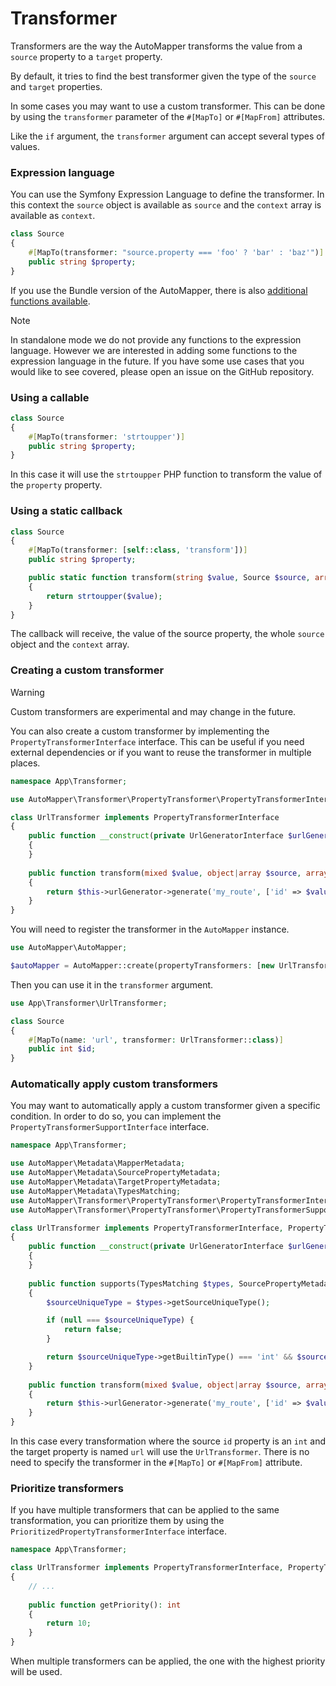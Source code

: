 # Transformer

Transformers are the way the AutoMapper transforms the value from a `source` property to a `target` property.

By default, it tries to find the best transformer given the type of the `source` and `target` properties.

In some cases you may want to use a custom transformer. This can be done by using the `transformer` parameter of the
`#[MapTo]` or `#[MapFrom]` attributes.

Like the `if` argument, the `transformer` argument can accept several types of values.

### Expression language

You can use the Symfony Expression Language to define the transformer.
In this context the `source` object is available as `source` and the `context` array is available as `context`.

```php
class Source
{
    #[MapTo(transformer: "source.property === 'foo' ? 'bar' : 'baz'")]
    public string $property;
}
```

If you use the Bundle version of the AutoMapper, there is also [additional functions available](../bundle/expression-language.md).

> [!NOTE]
> In standalone mode we do not provide any functions to the expression language.
> However we are interested in adding some functions to the expression language in the future. If you have some use
> cases that you would like to see covered, please open an issue on the GitHub repository.

### Using a callable

```php
class Source
{
    #[MapTo(transformer: 'strtoupper')]
    public string $property;
}
```

In this case it will use the `strtoupper` PHP function to transform the value of the `property` property.

### Using a static callback

```php
class Source
{
    #[MapTo(transformer: [self::class, 'transform'])]
    public string $property;

    public static function transform(string $value, Source $source, array $context): string
    {
        return strtoupper($value);
    }
}
```

The callback will receive, the value of the source property, the whole `source` object and the `context` array.

### Creating a custom transformer

> [!WARNING]
> Custom transformers are experimental and may change in the future.

You can also create a custom transformer by implementing the `PropertyTransformerInterface` interface.
This can be useful if you need external dependencies or if you want to reuse the transformer in multiple places.

```php
namespace App\Transformer;

use AutoMapper\Transformer\PropertyTransformer\PropertyTransformerInterface;

class UrlTransformer implements PropertyTransformerInterface
{
    public function __construct(private UrlGeneratorInterface $urlGenerator)
    {
    }
    
    public function transform(mixed $value, object|array $source, array $context): mixed
    {
        return $this->urlGenerator->generate('my_route', ['id' => $value]);
    }
}
```

You will need to register the transformer in the `AutoMapper` instance.

```php
use AutoMapper\AutoMapper;

$autoMapper = AutoMapper::create(propertyTransformers: [new UrlTransformer($urlGenerator)]);
```

Then you can use it in the `transformer` argument.

```php
use App\Transformer\UrlTransformer;

class Source
{
    #[MapTo(name: 'url', transformer: UrlTransformer::class)]
    public int $id;
}
```

### Automatically apply custom transformers

You may want to automatically apply a custom transformer given a specific condition.
In order to do so, you can implement the `PropertyTransformerSupportInterface` interface.

```php
namespace App\Transformer;

use AutoMapper\Metadata\MapperMetadata;
use AutoMapper\Metadata\SourcePropertyMetadata;
use AutoMapper\Metadata\TargetPropertyMetadata;
use AutoMapper\Metadata\TypesMatching;
use AutoMapper\Transformer\PropertyTransformer\PropertyTransformerInterface;
use AutoMapper\Transformer\PropertyTransformer\PropertyTransformerSupportInterface;

class UrlTransformer implements PropertyTransformerInterface, PropertyTransformerSupportInterface
{
    public function __construct(private UrlGeneratorInterface $urlGenerator)
    {
    }
    
    public function supports(TypesMatching $types, SourcePropertyMetadata $source, TargetPropertyMetadata $target, MapperMetadata $mapperMetadata): bool
    {
        $sourceUniqueType = $types->getSourceUniqueType();

        if (null === $sourceUniqueType) {
            return false;
        }

        return $sourceUniqueType->getBuiltinType() === 'int' && $source->name === 'id' && $target->name === 'url';
    }
    
    public function transform(mixed $value, object|array $source, array $context): mixed
    {
        return $this->urlGenerator->generate('my_route', ['id' => $value]);
    }
}
```

In this case every transformation where the source `id` property is an `int` and the target property is named `url` 
will use the `UrlTransformer`. There is no need to specify the transformer in the `#[MapTo]` or `#[MapFrom]` attribute.

### Prioritize transformers

If you have multiple transformers that can be applied to the same transformation, you can prioritize them by using the
`PrioritizedPropertyTransformerInterface` interface.

```php
namespace App\Transformer;

class UrlTransformer implements PropertyTransformerInterface, PropertyTransformerSupportInterface, PrioritizedPropertyTransformerInterface
{
    // ...
    
    public function getPriority(): int
    {
        return 10;
    }
}
```

When multiple transformers can be applied, the one with the highest priority will be used.
